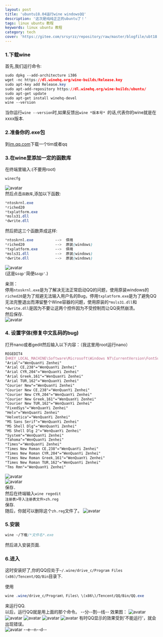 ```yaml
---
layout: post
title: 'ubuntu18.04运行wine windowsQQ'
description: '这次是纯纯正正的ubuntu了！'
tags: linux ubuntu 教程
keywords: linux ubuntu 教程
category: tech
cover: 'https://gitee.com/srsyrzz/repository/raw/master/blogfile/ubt18.04/Screenshot%20from%202018-06-16%2019-32-41.png'
---
```

### 1.下载wine
首先,我们运行命令:
```css
sudo dpkg --add-architecture i386
wget -nc https://dl.winehq.org/wine-builds/Release.key
sudo apt-key add Release.key
sudo apt-add-repository https://dl.winehq.org/wine-builds/ubuntu/
sudo apt-get update
sudo apt-get install winehq-devel
wine --version
```
当你运行`wine --version`时,如果反馈出`wine *版本号* `的话,代表你的wine就是在xxxx版本.  
  
### 2.准备你的.exe包
到[im.qq.com](https://im.qq.com)下载一个tim或者qq
### 3.在wine里添加一定的函数库
在终端里输入:(不要用root)
```css
winecfg
```
![avatar](https://gitee.com/srsyrzz/repository/raw/master/blogfile/ubt18.04qq/2018-06-19%2000-28-55%20%E7%9A%84%E5%B1%8F%E5%B9%95%E6%88%AA%E5%9B%BE.png)  
然后点击`函数库`,添加以下函数:
```css
*ntoskrnl.exe
*riched20
*txplatform.exe
*msls31.dll
*dwrite.dll
```
然后把这三个函数弄成这样:  
```css
*ntoskrnl.exe          -->  停用
*riched20              -->  原装(windows)
*txplatform.exe        -->  停用
*msls31.dll            -->  原装(windows)
*dwrite.dll            -->  原装(windows)
```
![avatar](https://img.ithome.com/newsuploadfiles/2017/5/20170503_130210_364.jpg)  
(这是`&sqp'`简便`&sqp'`.)  
  
亲测：  
停用`ntoskrnl.exe`是为了解决无法正常启动QQ的问题，使用原装windows的`riched20`是为了规避无法输入用户名的Bug，停用`txplatform.exe`是为了避免QQ无法完整退出而滞留整个Wine容器的问题，使用原装的`*msls31.dll`和`*dwrite.dll`是因为不要让这两个控件因为不受控制而让QQ突然崩溃。  
然后保存.  
![avatar](https://gitee.com/srsyrzz/repository/raw/master/blogfile/ubt18.04qq/2018-06-19%2000-31-03%20%E7%9A%84%E5%B1%8F%E5%B9%95%E6%88%AA%E5%9B%BE.png)  
### 4. 设置字体(修复中文乱码的bug)
打开nano或者gedit然后输入以下内容：（我这里用root运行nano）
```css
REGEDIT4
[HKEY_LOCAL_MACHINE\Software\Microsoft\Windows NT\CurrentVersion\FontSubstitutes]
"Arial"="WenQuanYi Zenhei"
"Arial CE,238"="WenQuanYi Zenhei"
"Arial CYR,204"="WenQuanYi Zenhei"
"Arial Greek,161"="WenQuanYi Zenhei"
"Arial TUR,162"="WenQuanYi Zenhei"
"Courier New"="WenQuanYi Zenhei"
"Courier New CE,238"="WenQuanYi Zenhei"
"Courier New CYR,204"="WenQuanYi Zenhei"
"Courier New Greek,161"="WenQuanYi Zenhei"
"Courier New TUR,162"="WenQuanYi Zenhei"
"FixedSys"="WenQuanYi Zenhei"
"Helv"="WenQuanYi Zenhei"
"Helvetica"="WenQuanYi Zenhei"
"MS Sans Serif"="WenQuanYi Zenhei"
"MS Shell Dlg"="WenQuanYi Zenhei"
"MS Shell Dlg 2"="WenQuanYi Zenhei"
"System"="WenQuanYi Zenhei"
"Tahoma"="WenQuanYi Zenhei"
"Times"="WenQuanYi Zenhei"
"Times New Roman CE,238"="WenQuanYi Zenhei"
"Times New Roman CYR,204"="WenQuanYi Zenhei"
"Times New Roman Greek,161"="WenQuanYi Zenhei"
"Times New Roman TUR,162"="WenQuanYi Zenhei"
"Tms Rmn"="WenQuanYi Zenhei"
```
![avatar](https://gitee.com/srsyrzz/repository/raw/master/blogfile/ubt18.04qq/2018-06-19%2000-31-38%20%E7%9A%84%E5%B1%8F%E5%B9%95%E6%88%AA%E5%9B%BE.png)  
![avatar](https://gitee.com/srsyrzz/repository/raw/master/blogfile/ubt18.04qq/2018-06-19%2000-32-47%20%E7%9A%84%E5%B1%8F%E5%B9%95%E6%88%AA%E5%9B%BE.png)  
保存．  
然后在终端输入`wine regedit`  
`注册表>导入注册表文件>zh.reg`  
保存.  
随后，你就可以删除这个`zh.reg`文件了。
![avatar](https://gitee.com/srsyrzz/repository/raw/master/blogfile/ubt18.04qq/2018-06-19%2000-34-32%20%E7%9A%84%E5%B1%8F%E5%B9%95%E6%88%AA%E5%9B%BE.png)
### 5.安装
```css
wine ~/下载/*文件名*.exe
```
然后进入安装页面.
### 6.进入
这时安装好了,你的QQ应处于`~/.wine/drive_c/Program Files (x86)/Tencent/QQ/Bin`目录下.  
  
使用
```css
wine .wine/drive_c/Program\ Files\ \(x86\)/Tencent/QQ/Bin/QQ.exe
```
来运行QQ.  
以后，运行QQ就是用上面的那个命令。
--分--割--线--
效果图：
![avatar](https://gitee.com/srsyrzz/repository/raw/master/blogfile/ubt18.04qq/2018-06-19%2000-35-12%20%E7%9A%84%E5%B1%8F%E5%B9%95%E6%88%AA%E5%9B%BE.png)
![avatar](https://gitee.com/srsyrzz/repository/raw/master/blogfile/ubt18.04qq/2018-06-19%2000-35-21%20%E7%9A%84%E5%B1%8F%E5%B9%95%E6%88%AA%E5%9B%BE.png)
![avatar](https://gitee.com/srsyrzz/repository/raw/master/blogfile/ubt18.04qq/2018-06-19%2000-35-36%20%E7%9A%84%E5%B1%8F%E5%B9%95%E6%88%AA%E5%9B%BE.png)
![avatar](https://gitee.com/srsyrzz/repository/raw/master/blogfile/ubt18.04qq/2018-06-19%2000-35-47%20%E7%9A%84%E5%B1%8F%E5%B9%95%E6%88%AA%E5%9B%BE.png)
![avatar](https://gitee.com/srsyrzz/repository/raw/master/blogfile/ubt18.04qq/2018-06-19%2000-37-00%20%E7%9A%84%E5%B1%8F%E5%B9%95%E6%88%AA%E5%9B%BE.png)
有时QQ显示的效果受到'不能运行'，就会出现错误。  
![avatar](https://gitee.com/srsyrzz/repository/raw/master/blogfile/ubt18.04qq/2018-06-19%2000-40-18%20%E7%9A%84%E5%B1%8F%E5%B9%95%E6%88%AA%E5%9B%BE.png)
--e--n--d--
